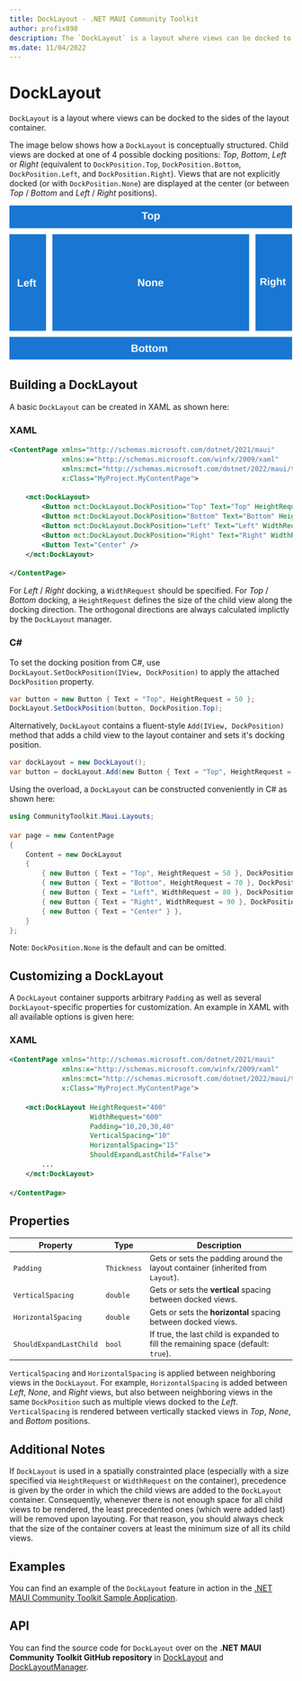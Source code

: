 ```yaml
---
title: DockLayout - .NET MAUI Community Toolkit
author: profix898
description: The `DockLayout` is a layout where views can be docked to the sides (top, left, right, bottom) of the layout container.
ms.date: 11/04/2022
---
```


# DockLayout

`DockLayout` is a layout where views can be docked to the sides of the layout container.

The image below shows how a `DockLayout` is conceptually structured. Child views are docked at one of 4 possible docking positions: *Top*, *Bottom*, *Left* or *Right* (equivalent to `DockPosition.Top`, `DockPosition.Bottom`, `DockPosition.Left`, and `DockPosition.Right`). Views that are not explicitly docked (or with `DockPosition.None`) are displayed at the center (or between *Top* / *Bottom* and *Left* / *Right* positions).

![DockLayout concept](/docs/images/layouts/DockLayout.svg)

## Building a DockLayout

A basic `DockLayout` can be created in XAML as shown here:

### XAML

```xml
<ContentPage xmlns="http://schemas.microsoft.com/dotnet/2021/maui"
             xmlns:x="http://schemas.microsoft.com/winfx/2009/xaml"
             xmlns:mct="http://schemas.microsoft.com/dotnet/2022/maui/toolkit"
             x:Class="MyProject.MyContentPage">

    <mct:DockLayout>
        <Button mct:DockLayout.DockPosition="Top" Text="Top" HeightRequest="50" />
        <Button mct:DockLayout.DockPosition="Bottom" Text="Bottom" HeightRequest="70" />
        <Button mct:DockLayout.DockPosition="Left" Text="Left" WidthRequest="80" />
        <Button mct:DockLayout.DockPosition="Right" Text="Right" WidthRequest="90" />
        <Button Text="Center" />
    </mct:DockLayout>
    
</ContentPage>
```

For *Left* / *Right* docking, a `WidthRequest` should be specified. For *Top* / *Bottom* docking, a `HeightRequest` defines the size of the child view along the docking direction. The orthogonal directions are always calculated implictly by the `DockLayout` manager.

### C#

To set the docking position from C#, use `DockLayout.SetDockPosition(IView, DockPosition)` to apply the attached `DockPosition` property.

```csharp
var button = new Button { Text = "Top", HeightRequest = 50 };
DockLayout.SetDockPosition(button, DockPosition.Top);
```

Alternatively, `DockLayout` contains a fluent-style `Add(IView, DockPosition)` method that adds a child view to the layout container and sets it's docking position.

```csharp
var dockLayout = new DockLayout();
var button = dockLayout.Add(new Button { Text = "Top", HeightRequest = 50 }, DockPosition.Top);
```

Using the overload, a `DockLayout` can be constructed conveniently in C# as shown here:

```csharp
using CommunityToolkit.Maui.Layouts;

var page = new ContentPage
{
	Content = new DockLayout
	{
		{ new Button { Text = "Top", HeightRequest = 50 }, DockPosition.Top },
		{ new Button { Text = "Bottom", HeightRequest = 70 }, DockPosition.Bottom },
		{ new Button { Text = "Left", WidthRequest = 80 }, DockPosition.Left },
		{ new Button { Text = "Right", WidthRequest = 90 }, DockPosition.Right },
        { new Button { Text = "Center" } },
	}
};
```

Note: `DockPosition.None` is the default and can be omitted.

## Customizing a DockLayout

A `DockLayout` container supports arbitrary `Padding` as well as several `DockLayout`-specific properties for customization. An example in XAML with all available options is given here:

### XAML

```xml
<ContentPage xmlns="http://schemas.microsoft.com/dotnet/2021/maui"
             xmlns:x="http://schemas.microsoft.com/winfx/2009/xaml"
             xmlns:mct="http://schemas.microsoft.com/dotnet/2022/maui/toolkit"
             x:Class="MyProject.MyContentPage">

    <mct:DockLayout HeightRequest="400"
                    WidthRequest="600"
                    Padding="10,20,30,40"
                    VerticalSpacing="10"
                    HorizontalSpacing="15"
                    ShouldExpandLastChild="False">
        ...
    </mct:DockLayout>
    
</ContentPage>
```

## Properties

|Property  |Type  |Description  |
|---------|---------|---------|
| `Padding` | `Thickness` | Gets or sets the padding around the layout container (inherited from `Layout`). |
| `VerticalSpacing` | `double` | Gets or sets the **vertical** spacing between docked views. |
| `HorizontalSpacing` | `double` | Gets or sets the **horizontal** spacing between docked views. |
| `ShouldExpandLastChild` | `bool` | If true, the last child is expanded to fill the remaining space (default: `true`). |

`VerticalSpacing` and `HorizontalSpacing` is applied between neighboring views in the `DockLayout`. For example, `HorizontalSpacing` is added between *Left*, *None*, and *Right* views, but also between neighboring views in the same `DockPosition` such as multiple views docked to the *Left*. `VerticalSpacing` is rendered between vertically stacked views in *Top*, *None*, and *Bottom* positions.

## Additional Notes

If `DockLayout` is used in a spatially constrainted place (especially with a size specified via `HeightRequest` or `WidthRequest` on the container), precedence is given by the order in which the child views are added to the `DockLayout` container. Consequently, whenever there is not enough space for all child views to be rendered, the least precedented ones (which were added last) will be removed upon layouting. For that reason, you should always check that the size of the container covers at least the minimum size of all its child views.

## Examples

You can find an example of the `DockLayout` feature in action in the [.NET MAUI Community Toolkit Sample Application](https://github.com/CommunityToolkit/Maui/blob/main/samples/CommunityToolkit.Maui.Sample/Pages/Layouts/).

## API

You can find the source code for `DockLayout` over on the **.NET MAUI Community Toolkit GitHub repository** in [DockLayout](https://github.com/CommunityToolkit/Maui/tree/main/src/CommunityToolkit.Maui/Layouts/DockLayout.shared.cs) and [DockLayoutManager](https://github.com/CommunityToolkit/Maui/tree/main/src/CommunityToolkit.Maui.Core/Layouts/DockLayoutManager.shared.cs).
